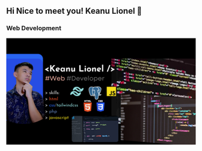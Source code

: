 ## Hi Nice to meet you! Keanu Lionel 👋
### Web Development

![Design and Development.](https://github.com/KeanuLionel/keanulionel/blob/main/Biru%20Elemen%20%26%20Mockup%20Isometrik%20Teknologi%20dalam%20Pendidikan%20Presentasi%20Teknologi.png)


